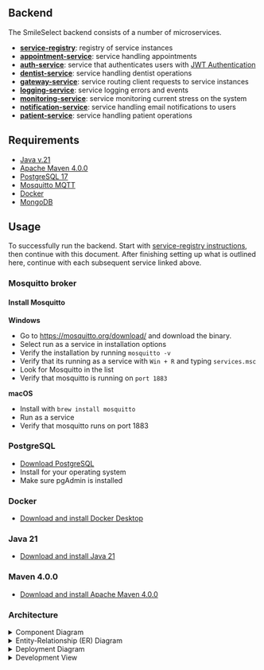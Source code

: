 ## Backend

The SmileSelect backend consists of a number of microservices.

- [**service-registry**](/backend/registry/service-registry/README.md): registry of service instances
- [**appointment-service**](/backend/services/appointment-service/README.md): service handling appointments
- [**auth-service**](/backend/services/auth-service/README.md): service that authenticates users with [JWT Authentication](https://jwt.io/)
- [**dentist-service**](/backend/services/dentist-service/README.md): service handling dentist operations
- [**gateway-service**](/backend/services/gateway-service/README.md): service routing client requests to service instances
- [**logging-service**](/backend/services/logging-service/README.md): service logging errors and events
- [**monitoring-service**](/backend/services/monitoring-service/README.md): service monitoring current stress on the system
- [**notification-service**](/backend/services/notification-service/README.md): service handling email notifications to users
- [**patient-service**](/backend/services/patient-service/README.md): service handling patient operations

## Requirements

- [Java v.21](https://www.oracle.com/se/java/technologies/downloads/#java21)
- [Apache Maven 4.0.0](https://maven.apache.org/download.cgi)
- [PostgreSQL 17](https://www.postgresql.org/)
- [Mosquitto MQTT](https://mosquitto.org/)
- [Docker](https://docs.docker.com/get-started/get-docker/)
- [MongoDB](https://www.mongodb.com/)

## Usage 

To successfully run the backend. Start with [service-registry instructions](), then continue with this document. After finishing setting up what is outlined here,
continue with each subsequent service linked above.

### Mosquitto broker

#### Install Mosquitto

**Windows**

- Go to https://mosquitto.org/download/ and download the binary.
- Select run as a service in installation options
- Verify the installation by running  ```mosquitto -v```
- Verify that its running as a service with ```Win + R``` and typing ```services.msc```
- Look for Mosquitto in the list
- Verify that mosquitto is running on ```port 1883```

**macOS**

- Install with ``brew install mosquitto``
- Run as a service
- Verify that mosquitto runs on port 1883

### PostgreSQL

- [Download PostgreSQL](https://www.postgresql.org/download/)
- Install for your operating system
- Make sure pgAdmin is installed

### Docker

- [Download and install Docker Desktop](https://docs.docker.com/desktop/)

### Java 21

- [Download and install Java 21](https://www.oracle.com/se/java/technologies/downloads/#java21)

### Maven 4.0.0
- [Download and install Apache Maven 4.0.0](https://maven.apache.org/download.cgi)

### Architecture

<details><summary>Component Diagram</summary>

![Component Diagram](assets/diagrams/component-diagram-milestone4.png)

*This component diagram represents a microservice-based architecture for a distributed dental management system. The system is made up of multiple microservices, a central API Gateway access point, a Service Registry for service discovery, and an MQTT broker for asynchronous communication between services. Some details of the architecture are as follows:*

**User Interfaces:**

The system has two frontends: Patient UI and Dentist UI, which interact with the backend via the API Gateway using RESTful HTTP communication.

**API Gateway:**

Acts as a single entry point for client requests and communication, forwarding user requests to the respective microservices (i.e. Appointment-Service, Dentist-Service).

**Service Registry**

The Service Registry (Eureka Server) is integrated to manage and maintain a dynamic registry of all running microservices. All microservices register themselves at the registry, enabling dynamic service discovery and removing the need for hardcoded endpoints.

**Microservices:**

Each microservice is designed for a specific functionality:

* Appointment-Service: Manages appointments.
* Auth-Service: Handles authentication and authorization.
* Dentist-Service: Manages dentist-related data.
* Logging-Service: Handles logging operations for monitoring of events.
* Monitoring-Service: Monitors all events in the system and provides real-time insight for health and performance.
* Notification-Service: Sends notifications via MQTT.
* Patient-Service: Manages patient-related data.



**Databases**:

Each microservice (except Auth-Service and Monitoring-Service) has dedicated databases to store its data, ensuring modularity and scalability.

**Communication**:

* Synchronous communication (REST) occurs between the API Gateway and microservices.
* Asynchronous communication (MQTT) is used for inter-service messaging, improving decoupling and scalability.


</details>

<details><summary>Entity-Relationship (ER) Diagram</summary>

![Entity-Relationship Diagram](assets/diagrams/er-diagram-milestone4.png)

*This ER diagram represents and outlines the structure of a dental management system, capturing the core relationships and data flows between clinics, dentists, patients, appointments, and notifications.*
*It models the relationships between these entities and their respective roles in the system.*

</details>

<details><summary>Deployment Diagram</summary>

![Deployment Diagram](assets/diagrams/deployment-diagram-milestone4.png)

This Deployment Diagram represents a distributed system architecture of SmileSelect, detailing the physical deployment of various components and their interactions:

**API Gateway:**

Serves as the central entry point for managing all incoming HTTP requests from the WebClient, routing them to appropriate backend services.

**WebClient:**

Represents the user-facing frontend, hosted on a web server and communicating with the backend via the API Gateway.

**Backend Services:** Includes modular services, each deployed on Spring Boot servers:

* Dental Service, Logging Service, Patient Service, and Notification Service for domain-specific operations.
* Appointment Service deployed with primary and redundant database configurations for fault tolerance.

**Databases:**

Each service has its own dedicated PostgreSQL database (I.e. DentalDB, PatientDB, NotificationDB) for managing application data and data storage.

**MQTT Broker:**

Enables real-time communication using a publish/subscribe mechanism for asynchronous event handling.

**Authentication Service:**

A dedicated service managing user authentication and security.

**Communication:**

* Most interactions between nodes occur over HTTP
* Publish/Subscribe messaging is used inter-service for asynchronous communication.

</details>

<details><summary>Development View</summary>

![Development-View](assets/diagrams/development-view-diagram.png)

*This Development View Diagram outlines a high-level structure of any given microservice. It shows the general layered architecture of the system's microservices with a controller-service-repository pattern.*

</details>
